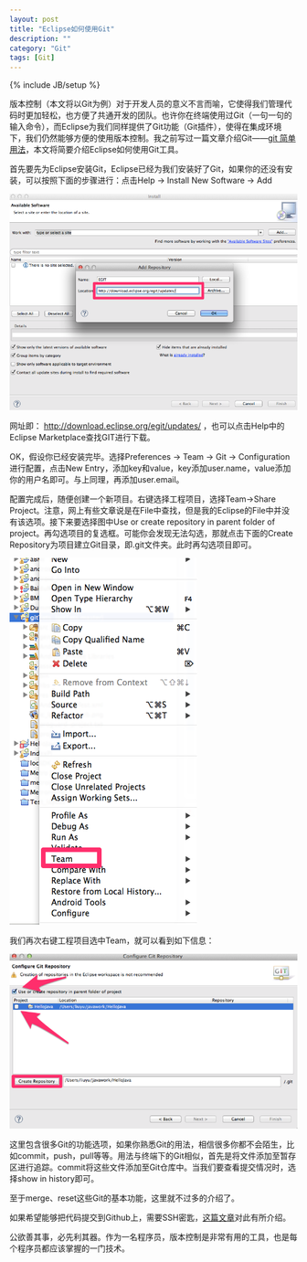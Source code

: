 ```yaml
---
layout: post
title: "Eclipse如何使用Git"
description: ""
category: "Git"
tags: [Git]
---
```

{% include JB/setup %}

版本控制（本文将以Git为例）对于开发人员的意义不言而喻，它使得我们管理代码时更加轻松，也方便了共通开发的团队。也许你在终端使用过Git（一句一句的输入命令），而Eclipse为我们同样提供了Git功能（Git插件），使得在集成环境下，我们仍然能够方便的使用版本控制。我之前写过一篇文章介绍Git——[git 简单用法](]http://liuyu314.github.io/unix/linux/2013/03/17/git-usage/)，本文将简要介绍Eclipse如何使用Git工具。

首先要先为Eclipse安装Git，Eclipse已经为我们安装好了Git，如果你的还没有安装，可以按照下面的步骤进行：点击Help -> Install New Software -> Add

<p><img src="/images/blogImgs/EGIT1.png" width=‘650' height=‘488'></p>

网址即： http://download.eclipse.org/egit/updates/ ，也可以点击Help中的Eclipse Marketplace查找GIT进行下载。

OK，假设你已经安装完毕。选择Preferences -> Team -> Git -> Configuration进行配置，点击New Entry，添加key和value，key添加user.name，value添加你的用户名即可。与上同理，再添加user.email。

配置完成后，随便创建一个新项目。右键选择工程项目，选择Team->Share Project。注意，网上有些文章说是在File中查找，但是我的Eclipse的File中并没有该选项。接下来要选择图中Use or create repository in parent folder of project。再勾选项目的复选框。可能你会发现无法勾选，那就点击下面的Create Repository为项目建立Git目录，即.git文件夹。此时再勾选项目即可。

<p><img src="/images/blogImgs/EGIT2.png" width=‘650' height=‘488'></p>

我们再次右键工程项目选中Team，就可以看到如下信息：


<p><img src="/images/blogImgs/EGIT3.png" width=‘650' height=‘395'></p>

这里包含很多Git的功能选项，如果你熟悉Git的用法，相信很多你都不会陌生，比如commit，push，pull等等。用法与终端下的Git相似，首先是将文件添加至暂存区进行追踪。commit将这些文件添加至Git仓库中。当我们要查看提交情况时，选择show in history即可。

至于merge、reset这些Git的基本功能，这里就不过多的介绍了。

如果希望能够把代码提交到Github上，需要SSH密匙，[这篇文章](http://tomyail.com/blog/935)对此有所介绍。

公欲善其事，必先利其器。作为一名程序员，版本控制是非常有用的工具，也是每个程序员都应该掌握的一门技术。
